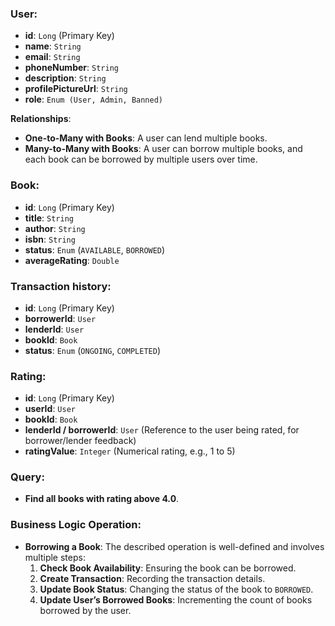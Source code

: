 ### User:

- **id**: `Long` (Primary Key)
- **name**: `String`
- **email**: `String`
- **phoneNumber**: `String`
- **description**: `String`
- **profilePictureUrl**: `String`
- **role**: `Enum (User, Admin, Banned)`

**Relationships**:

- **One-to-Many with Books**: A user can lend multiple books.
- **Many-to-Many with Books**: A user can borrow multiple books, and each book can be borrowed by multiple users over time.

### Book:

- **id**: `Long` (Primary Key)
- **title**: `String`
- **author**: `String`
- **isbn**: `String`
- **status**: `Enum` (`AVAILABLE`, `BORROWED`)
- **averageRating**: `Double`

### Transaction history:

- **id**: `Long` (Primary Key)
- **borrowerId**: `User`
- **lenderId**: `User`
- **bookId**: `Book`
- **status**: `Enum` (`ONGOING`, `COMPLETED`)

### Rating:

- **id**: `Long` (Primary Key)
- **userId**: `User`
- **bookId**: `Book`
- **lenderId / borrowerId**: `User` (Reference to the user being rated, for borrower/lender feedback)
- **ratingValue**: `Integer` (Numerical rating, e.g., 1 to 5)
### Query:

- **Find all books with rating above 4.0**.

### Business Logic Operation:

- **Borrowing a Book**: The described operation is well-defined and involves multiple steps:
    1. **Check Book Availability**: Ensuring the book can be borrowed.
    2. **Create Transaction**: Recording the transaction details.
    3. **Update Book Status**: Changing the status of the book to `BORROWED`.
    4. **Update User’s Borrowed Books**: Incrementing the count of books borrowed by the user.